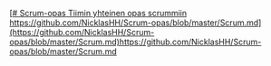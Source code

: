 [[# Scrum-opas
Tiimin yhteinen opas scrummiin
](https://github.com/NicklasHH/Scrum-opas/blob/master/Scrum.md)https://github.com/NicklasHH/Scrum-opas/blob/master/Scrum.md](https://github.com/NicklasHH/Scrum-opas/blob/master/Scrum.md)https://github.com/NicklasHH/Scrum-opas/blob/master/Scrum.md
